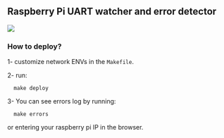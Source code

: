 ## Raspberry Pi UART watcher and error detector

![](https://images.ctfassets.net/3prze68gbwl1/asset-17suaysk1qa1hys/a23693cc21488367ff64bc1e7822d370/raspberry-pi-motion-sensor-detector.png)


### How to deploy?
1- customize network ENVs in the `Makefile`.

2- run:
```shell
  make deploy
```

3- You can see errors log by running:
```shell
  make errors
```
or entering your raspberry pi IP in the browser.
